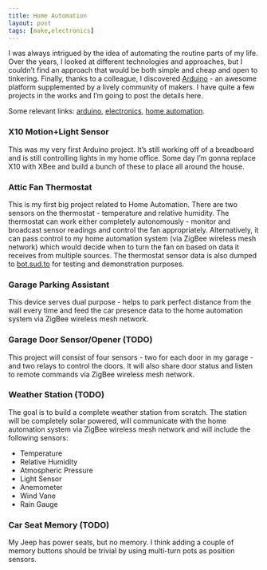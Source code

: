 ```yaml
---
title: Home Automation
layout: post
tags: [make,electronics]
---
```


I was always intrigued by the idea of automating the routine parts of my
life. Over the years, I looked at different technologies and approaches,
but I couldn’t find an approach that would be both simple and cheap and
open to tinkering. Finally, thanks to a colleague, I
discovered [Arduino](http://www.arduino.cc/) - an awesome platform
supplemented by a lively community of makers. I have quite a few
projects in the works and I’m going to post the details here.

Some relevant
links: [arduino](https://sud.to/tag/arduino/), [electronics](https://sud.to/tag/electronics/), [home
automation](https://sud.to/tag/homeautomation/).

### X10 Motion+Light Sensor

This was my very first Arduino project. It’s still working off of a
breadboard and is still controlling lights in my home office. Some day
I’m gonna replace X10 with XBee and build a bunch of these to place all
around the house.

### Attic Fan Thermostat

This is my first big project related to Home Automation. There are two
sensors on the thermostat - temperature and relative humidity. The
thermostat can work either completely autonomously - monitor and
broadcast sensor readings and control the fan appropriately.
Alternatively, it can pass control to my home automation system (via
ZigBee wireless mesh network) which would decide when to turn the fan on
based on data it receives from multiple sources. The thermostat sensor
data is also dumped
to [bot.sud.to](http://bot.sud.to/datastream/attic1fan_temperature) for
testing and demonstration purposes.

### Garage Parking Assistant

This device serves dual purpose - helps to park perfect distance from
the wall every time and feed the car presence data to the home
automation system via ZigBee wireless mesh network.

### Garage Door Sensor/Opener (TODO)

This project will consist of four sensors - two for each door in my
garage - and two relays to control the doors. It will also share door
status and listen to remote commands via ZigBee wireless mesh network.

### Weather Station (TODO)

The goal is to build a complete weather station from scratch. The
station will be completely solar powered, will communicate with the home
automation system via ZigBee wireless mesh network and will include the
following sensors:

-   Temperature
-   Relative Humidity
-   Atmospheric Pressure
-   Light Sensor
-   Anemometer
-   Wind Vane
-   Rain Gauge

### Car Seat Memory (TODO)

My Jeep has power seats, but no memory. I think adding a couple of
memory buttons should be trivial by using multi-turn pots as position
sensors.

​
